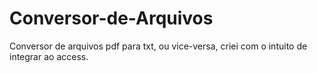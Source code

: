 # Conversor-de-Arquivos
Conversor de arquivos pdf para txt, ou vice-versa, criei com o intuito de integrar ao access. 
